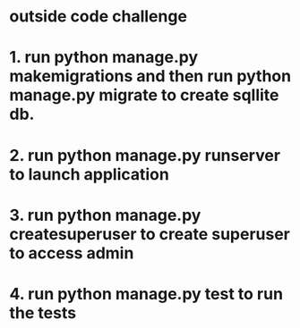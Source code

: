 # outside code challenge

# 1. run python manage.py makemigrations and then run python manage.py migrate to create sqllite db.
# 2. run python manage.py runserver to launch application
# 3. run python manage.py createsuperuser to create superuser to access admin
# 4. run python manage.py test to run the tests
